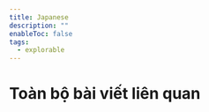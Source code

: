 ```yaml
---
title: Japanese
description: ""
enableToc: false
tags:
  - explorable
---
```




# Toàn bộ bài viết liên quan
